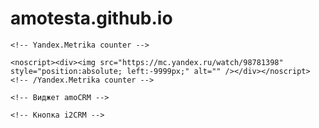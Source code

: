 # amotesta.github.io

<!DOCTYPE html>
<html lang="ru">
<head>
    <meta charset="UTF-8">
    <title>Моя страница</title>
    
    <!-- Yandex.Metrika counter -->
 <script type="text/javascript">
       (function(m,e,t,r,i,k,a){m[i]=m[i]||function(){(m[i].a=m[i].a||[]).push(arguments)};
       m[i].l=1*new Date();
       for (var j = 0; j < document.scripts.length; j++) {if (document.scripts[j].src === r) { return; }}
       k=e.createElement(t),a=e.getElementsByTagName(t)[0],k.async=1,k.src=r,a.parentNode.insertBefore(k,a)})
       (window, document, "script", "https://mc.yandex.ru/metrika/tag.js", "ym");

       ym(98781398, "init", {
            clickmap:true,
            trackLinks:true,
            accurateTrackBounce:true
       });
    </script>
    <noscript><div><img src="https://mc.yandex.ru/watch/98781398" style="position:absolute; left:-9999px;" alt="" /></div></noscript>
    <!-- /Yandex.Metrika counter -->
</head>

<body>

    <!-- Виджет amoCRM -->
 <script>
       (function(a,m,o,c,r,m){
           a[m]={
               id:"418170",
               hash:"463a893dd080eb0127c21dd5f2bd82bab1b50a0da92bf23906a4ce930b6ed2e7",
               locale:"ru",
               inline:false,
               setMeta:function(p){this.params=(this.params||[]).concat([p])}
           };
           a[o]=a[o]||function(){(a[o].q=a[o].q||[]).push(arguments)};
           var d=a.document,s=d.createElement('script');
           s.async=true;
           s.id=m+'_script';
           s.src='https://gso.amocrm.ru/js/button.js';
           d.head&&d.head.appendChild(s)
       })(window,0,'amoSocialButton',0,0,'amo_social_button');
</script>

    <!-- Кнопка i2CRM -->
 <script id="crm-wa-button-script" 
            src="https://app.i2crm.ru/api_v1/js/crm_wa_button_v1.js" 
            data-source="ym" 
            data-text="Здравствуйте. Номер заявки {u_code}">
 </script>

</body>
</html>


